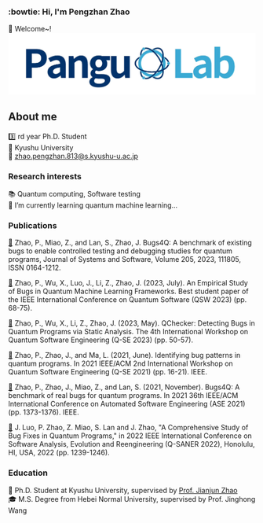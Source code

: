 ### :bowtie: Hi, I'm Pengzhan Zhao 
👋 Welcome~!
![Image text](./3.png)
## About me
:three: rd year Ph.D. Student  
:school: Kyushu University  
:e-mail: zhao.pengzhan.813@s.kyushu-u.ac.jp

### Research interests
:books: Quantum computing, Software testing  
🌱 I’m currently learning quantum machine learning...

### Publications

[:link:](https://authors.elsevier.com/c/1hWfxbKHpCdUL) Zhao, P., Miao, Z., and Lan, S., Zhao, J. Bugs4Q: A benchmark of existing bugs to enable controlled testing and debugging studies for quantum programs,
Journal of Systems and Software, Volume 205, 2023, 111805, ISSN 0164-1212.

[:link:](https://arxiv.org/abs/2306.06369) Zhao, P.,  Wu, X., Luo, J., Li, Z., Zhao, J. (2023, July). An Empirical Study of Bugs in Quantum Machine Learning Frameworks.
Best student paper  of the IEEE International Conference on Quantum Software (QSW 2023) (pp. 68-75).

[:link:](https://arxiv.org/abs/2304.04387) Zhao, P.,  Wu, X., Li, Z., Zhao, J. (2023, May). QChecker: Detecting Bugs in Quantum Programs via Static Analysis.
The 4th International Workshop on Quantum Software Engineering (Q-SE 2023) (pp. 50-57).

[:link:](https://ieeexplore.ieee.org/abstract/document/9474564) Zhao, P., Zhao, J., and Ma, L. (2021, June). Identifying bug patterns in quantum programs. In 2021 IEEE/ACM 2nd International Workshop on Quantum Software Engineering (Q-SE 2021) (pp. 16-21). IEEE.  

[:link:](https://ieeexplore.ieee.org/abstract/document/9678908) Zhao, P., Zhao, J., Miao, Z., and Lan, S. (2021, November). Bugs4Q: A benchmark of real bugs for quantum programs. In 2021 36th IEEE/ACM International Conference on Automated Software Engineering (ASE 2021) (pp. 1373-1376). IEEE.

[:link:](https://www.computer.org/csdl/proceedings-article/saner/2022/378600b239/1FbT6n3hGaA) J. Luo, P. Zhao, Z. Miao, S. Lan and J. Zhao, "A Comprehensive Study of Bug Fixes in Quantum Programs," in 2022 IEEE International Conference on Software Analysis, Evolution and Reengineering (Q-SANER 2022), Honolulu, HI, USA, 2022 (pp. 1239-1246).

<!--
**Z-928/Z-928** is a ✨ _special_ ✨ repository because its `README.md` (this file) appears on your GitHub profile.

Here are some ideas to get you started:

- 🔭 I’m currently working on ...
- 🌱 I’m currently learning ...
- 👯 I’m looking to collaborate on ...
- 🤔 I’m looking for help with ...
- 💬 Ask me about ...
- 📫 How to reach me: ...
- 😄 Pronouns: ...
- ⚡ Fun fact: ...
-->
### Education
:necktie: Ph.D. Student at Kyushu University, supervised by [Prof. Jianjun Zhao](http://stap.ait.kyushu-u.ac.jp/~zhao/)  
:mortar_board: M.S. Degree from Hebei Normal University, supervised by Prof. Jinghong Wang
